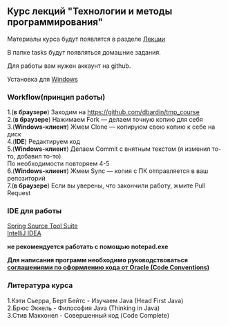 <h2>Курс лекций "Технологии и методы программирования"</h2>

Материалы курса будут появлятся в разделе <a href="https://github.com/dbardin/tmp_course/blob/master/lectures.md">Лекции</a> 

В папке tasks будут появляться домашние задания.

Для работы вам нужен аккаунт на github.

Установка для <a href="http://windows.github.com/">Windows</a>

<h3>Workflow(принцип работы)</h3>

1.(**в браузере**) Заходим на https://github.com/dbardin/tmp_course <br/>
2.(**в браузере**) Нажимаем Fork — делаем точную копию для себя <br/>
3.(**Windows-клиент**) Жмем Clone — копируюм свою копию к себе на диск <br/>
4.(**IDE**) Редактируем код <br/>
5.(**Windows-клиент**) Делаем Commit с внятным текстом (я изменил то-то, добавил то-то) <br/>
По необходимости повторяем 4-5 <br/>
6.(**Windows-клиент**) Жмем Sync — копия с ПК отправляется в ваш репозиторий <br/>
7.(**в браузере**) Если вы уверены, что закончили работу, жмите Pull Request


<h3>IDE для работы</h3>

<a href="http://www.springsource.org/downloads/sts-ggts">Spring Source Tool Suite</a><br/>
<a href="http://www.jetbrains.com/idea/download/download_thanks.jsp">IntelliJ IDEA</a><br/>

**не рекомендуется  работать с помощью notepad.exe**<br/>

<b>Для написания программ необходимо руководствоваться <a href="http://www.oracle.com/technetwork/java/codeconv-138413.html">соглашениями по оформлению кода от Oracle (Code Conventions)</a></b>

<h3>Литература курса</h3>
1.Кэти Сьерра, Берт Бейтс - Изучаем Java (Head First Java)<br/>
2.Брюс Эккель - Философия Java (Thinking in Java)<br/>
3.Стив Макконел - Совершенный код (Code Complete)
